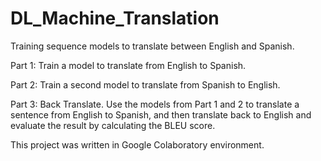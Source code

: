# DL_Machine_Translation

Training sequence models to translate between English and Spanish.

Part 1: Train a model to translate from English to Spanish. 

Part 2: Train a second model to translate from Spanish to English. 

Part 3: Back Translate. Use the models from Part 1 and 2 to translate a sentence from English to Spanish, and then translate back to English and evaluate the result by calculating the BLEU score.

This project was written in Google Colaboratory environment.
